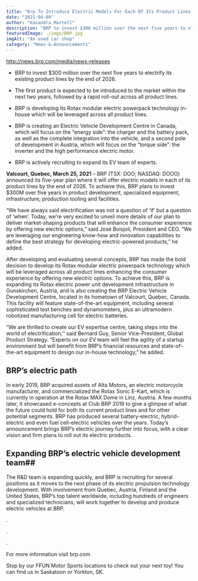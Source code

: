 ```yaml
---
title: "Brp To Introduce Electric Models For Each Of Its Product Lines By The End Of 2026"
date: "2021-04-09"
author: "Kasandra Martell"
description: "BRP to invest $300 million over the next five years to electrify its existing product lines by the end of 2026."
featuredImage: ./imgs/BRP.jpg
imgAlt: "An used car shop"
category: "News-&-Announcements"
---
```


<!-- ![Markdown Logo](./imgs/BRP.jpg) -->

http://news.brp.com/media/news-releases

- BRP to invest $300 million over the next five years to electrify its existing
  product lines by the end of 2026.

- The first product is expected to be introduced to the market within the next
  two years, followed by a rapid roll-out across all product lines.

- BRP is developing its Rotax modular electric powerpack technology in-house
  which will be leveraged across all product lines.

- BRP is creating an Electric Vehicle Development Centre in Canada, which will
  focus on the “energy side”: the charger and the battery pack, as well as the complete integration into the vehicle, and a second pole of development in Austria, which will focus on the “torque side”: the inverter and the high performance electric motor.

- BRP is actively recruiting to expand its EV team of experts.

**Valcourt, Quebec, March 25, 2021** – BRP (TSX: DOO; NASDAQ: DOOO) announced its five-year plan where it will offer electric models in each of its product lines by the end of 2026. To achieve this, BRP plans to invest $300M over five years in product development, specialized equipment, infrastructure, production tooling and facilities.

“We have always said electrification was not a question of ‘if’ but a question of ‘when’. Today, we’re very excited to unveil more details of our plan to deliver market-shaping products that will enhance the consumer experience by offering new electric options,” said José Boisjoli, President and CEO. “We are leveraging our engineering know-how and innovation capabilities to define the best strategy for developing electric-powered products,” he added.

After developing and evaluating several concepts, BRP has made the bold decision to develop its Rotax modular electric powerpack technology which will be leveraged across all product lines enhancing the consumer experience by offering new electric options. To achieve this, BRP is expanding its Rotax electric power unit development infrastructure in Gunskirchen, Austria, and is also creating the BRP Electric Vehicle Development Centre, located in its hometown of Valcourt, Quebec, Canada. This facility will feature state-of-the-art equipment, including several sophisticated test benches and dynamometers, plus an ultramodern robotized manufacturing cell for electric batteries.

“We are thrilled to create our EV expertise centre, taking steps into the world of electrification,’’ said Bernard Guy, Senior Vice-President, Global Product Strategy. “Experts on our EV team will feel the agility of a startup environment but will benefit from BRP’s financial resources and state-of-the-art equipment to design our in-house technology,” he added.

## BRP’s electric path

In early 2019, BRP acquired assets of Alta Motors, an electric motorcycle manufacturer, and commercialized the Rotax Sonic E-Kart, which is currently in operation at the Rotax MAX Dome in Linz, Austria. A few months later, it showcased e-concepts at Club BRP 2019 to give a glimpse of what the future could hold for both its current product lines and for other potential segments. BRP has produced several battery-electric, hybrid-electric and even fuel cell-electric vehicles over the years. Today’s announcement brings BRP’s electric journey further into focus, with a clear vision and firm plans to roll out its electric products.

## Expanding BRP’s electric vehicle development team##

The R&D team is expanding quickly, and BRP is recruiting for several positions as it moves to the next phase of its electric propulsion technology development. With involvement from Quebec, Austria, Finland and the United States, BRP’s top talent worldwide, including hundreds of engineers and specialized technicians, will work together to develop and produce electric vehicles at BRP.

.

.

.

For more information visit brp.com

Stop by our FFUN Motor Sports locations to check out your next toy! You can find us in Saskatoon or Yorkton, SK.

